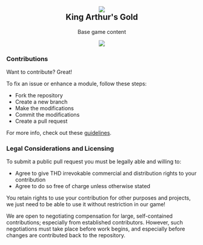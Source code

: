 <h2 align = 'center'><img src = 'http://i.imgur.com/794rYzg.png'><br>King Arthur's Gold</h2>
<p align = 'center'>Base game content</p>

<p align = 'center'>
  <a href = 'https://discord.gg/kag'>
      <img src = 'https://img.shields.io/badge/%23development-on Discord-7289DA.svg'>
  </a>
</p>

### Contributions

Want to contribute? Great!

To fix an issue or enhance a module, follow these steps:

- Fork the repository
- Create a new branch
- Make the modifications
- Commit the modifications
- Create a pull request

For more info, check out these [guidelines](https://github.com/transhumandesign/kag-base/blob/master/CONTRIBUTING.md).

### Legal Considerations and Licensing

To submit a public pull request you must be legally able and willing to:

- Agree to give THD irrevokable commercial and distribution rights to your contribution
- Agree to do so free of charge unless otherwise stated

You retain rights to use your contribution for other purposes and projects, we just need to be able to use it without restriction in our game!

We are open to negotiating compensation for large, self-contained contributions; especially from established contributors. However, such negotiations must take place before work begins, and especially before changes are contributed back to the repository.
